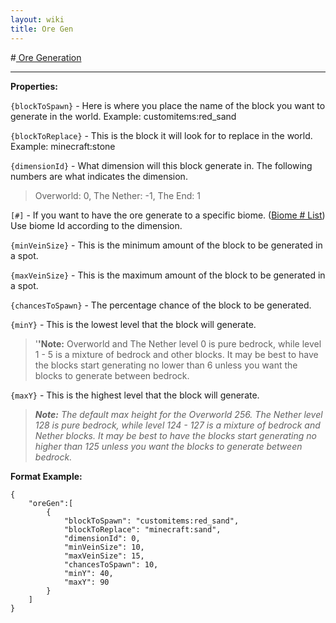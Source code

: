 ```yaml
---
layout: wiki
title: Ore Gen
---
```


#<a name="ore_generation" href="#ore_generation" > Ore Generation </a>
___

**Properties:**

`{blockToSpawn}` - Here is where you place the
name of the block you want to generate in the world. Example:
customitems:red\_sand

`{blockToReplace}` - This is the block it will
look for to replace in the world. Example: minecraft:stone

`{dimensionId}` - What dimension will this block
generate in. The following numbers are what indicates the dimension.

> Overworld: 0, The Nether: -1, The End: 1

`[#]` - If you want to have the
ore generate to a specific biome. ([Biome \#
List](Biome_#_List "wikilink")) Use biome Id according to the dimension.

`{minVeinSize}` - This is the minimum amount of
the block to be generated in a spot.

`{maxVeinSize}` - This is the maximum amount of
the block to be generated in a spot.

`{chancesToSpawn}` - The percentage chance of the
block to be generated.

`{minY}` - This is the lowest level that the
block will generate.

> '**'Note:** Overworld and The Nether level 0 is pure bedrock, while
level 1 - 5 is a mixture of bedrock and other blocks. It may be best to
have the blocks start generating no lower than 6 unless you want the
blocks to generate between bedrock.

`{maxY}` - This is the highest level that the
block will generate.

> ***Note:** The default max height for the Overworld 256. The Nether
level 128 is pure bedrock, while level 124 - 127 is a mixture of bedrock
and Nether blocks. It may be best to have the blocks start generating no
higher than 125 unless you want the blocks to generate between bedrock.*

**Format Example:**

    {
        "oreGen":[
            {
                "blockToSpawn": "customitems:red_sand",
                "blockToReplace": "minecraft:sand",
                "dimensionId": 0,
                "minVeinSize": 10,
                "maxVeinSize": 15,
                "chancesToSpawn": 10,
                "minY": 40,
                "maxY": 90
            }
        ]
    }

&nbsp;